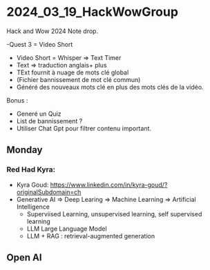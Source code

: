 # 2024_03_19_HackWowGroup
Hack and Wow  2024 Note drop.

-Quest 3 = Video Short
- Video Short = Whisper => Text Timer
- Text => traduction anglais+ plus
- TExt fournit à nuage de mots clé global
- (Fichier bannissement de mot clé commun)
- Généré des nouveaux mots clé en plus des mots clés de la vidéo.

  
Bonus :
- Generé un Quiz
- List de bannissement ?
- Utiliser Chat Gpt pour filtrer contenu important.

  

## Monday 

### Red Had Kyra:

- Kyra Goud: https://www.linkedin.com/in/kyra-goud/?originalSubdomain=ch
- Generative AI => Deep Learing =>  Machine Learning  =>  Artificial Intelligence
  - Superviised Learning, unsupervised learning, self supervised learning
  - LLM Large Language Model
  - LLM + RAG : retrieval-augmented generation






## Open AI





